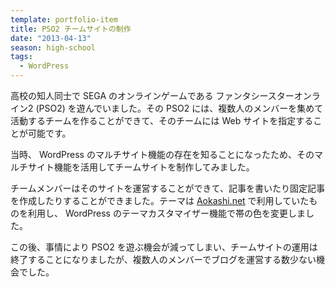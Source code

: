 ```yaml
---
template: portfolio-item
title: PSO2 チームサイトの制作
date: "2013-04-13"
season: high-school
tags:
  - WordPress
---
```


高校の知人同士で SEGA のオンラインゲームである ファンタシースターオンライン2 (PSO2) を遊んでいました。その PSO2 には、複数人のメンバーを集めて活動するチームを作ることができて、そのチームには Web サイトを指定することが可能です。

当時、 WordPress のマルチサイト機能の存在を知ることになったため、そのマルチサイト機能を活用してチームサイトを制作してみました。

チームメンバーはそのサイトを運営することができて、記事を書いたり固定記事を作成したりすることができました。テーマは [Aokashi.net](aokashi_dot_net) で利用していたものを利用し、 WordPress のテーマカスタマイザー機能で帯の色を変更しました。

この後、事情により PSO2 を遊ぶ機会が減ってしまい、チームサイトの運用は終了することになりましたが、複数人のメンバーでブログを運営する数少ない機会でした。
